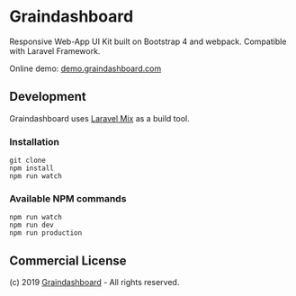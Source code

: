 # Graindashboard

Responsive Web-App UI Kit built on Bootstrap 4 and webpack.
Compatible with Laravel Framework.

Online demo: [demo.graindashboard.com](https://demo.graindashboard.com)

## Development
Graindashboard uses [Laravel Mix](https://github.com/JeffreyWay/laravel-mix)  as a build tool.
### Installation
```
git clone
npm install
npm run watch
```
### Available NPM commands
```
npm run watch
npm run dev
npm run production
```

## Commercial License
(c) 2019  [Graindashboard](https://Graindashboard.com) - All rights reserved.